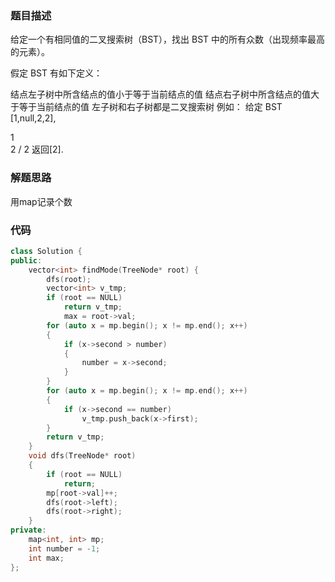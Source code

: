 ### 题目描述
给定一个有相同值的二叉搜索树（BST），找出 BST 中的所有众数（出现频率最高的元素）。

假定 BST 有如下定义：

结点左子树中所含结点的值小于等于当前结点的值
结点右子树中所含结点的值大于等于当前结点的值
左子树和右子树都是二叉搜索树
例如：
给定 BST [1,null,2,2],

   1
    \
     2
    /
   2
返回[2].
### 解题思路
用map记录个数
### 代码

```cpp
class Solution {
public:
	vector<int> findMode(TreeNode* root) {
		dfs(root);
		vector<int> v_tmp;
		if (root == NULL)
			return v_tmp;
			max = root->val;
		for (auto x = mp.begin(); x != mp.end(); x++)
		{
			if (x->second > number)
			{
				number = x->second;
			}
		}
		for (auto x = mp.begin(); x != mp.end(); x++)
		{
			if (x->second == number)
				v_tmp.push_back(x->first);
		}
		return v_tmp;
	}
	void dfs(TreeNode* root)
	{
		if (root == NULL)
			return;
		mp[root->val]++;
		dfs(root->left);
		dfs(root->right);
	}
private:
	map<int, int> mp;
	int number = -1;
	int max;
};
```
